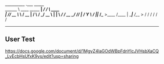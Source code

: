 
__________                   .___    _____          
\______   \ ____ _____     __| _/   /     \   ____  
 |       _// __ \\__  \   / __ |   /  \ /  \_/ __ \ 
 |    |   \  ___/ / __ \_/ /_/ |  /    Y    \  ___/ 
 |____|_  /\___  >____  /\____ |  \____|__  /\___  >
        \/     \/     \/      \/          \/     \/ 




--------------------------------------------------------------------------------------------------------------
User Test
--------------------------------------------------------------------------------------------------------------


https://docs.google.com/document/d/1MgyZ4laGOdWBpFdnYIcJVHsbXaCQ_LvEcbHsUfxK9ys/edit?usp=sharing
